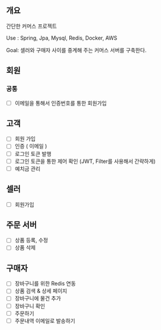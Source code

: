## 개요
간단한 커머스 프로젝트

Use : Spring, Jpa, Mysql, Redis, Docker, AWS

Goal: 셀러와 구매자 사이를 중계해 주는 커머스 서버를 구축한다.

## 회원
### 공통
- [ ] 이메일을 통해서 인증번호를 통한 회원가입
## 고객
- [ ] 회원 가입
- [ ] 인증 ( 이메일 )
- [ ] 로그인 토큰 발행
- [ ] 로그인 토큰을 통한 제어 확인 (JWT, Filter를 사용해서 간략하게)
- [ ] 예치금 관리
## 셀러
- [ ] 회원가입
## 주문 서버
- [ ] 상품 등록, 수정
- [ ] 상품 삭제
## 구매자
- [ ] 장바구니를 위한 Redis 연동
- [ ] 상품 검색 & 상세 페이지
- [ ] 장바구니에 물건 추가
- [ ] 장바구니 확인
- [ ] 주문하기
- [ ] 주문내역 이메일로 발송하기

